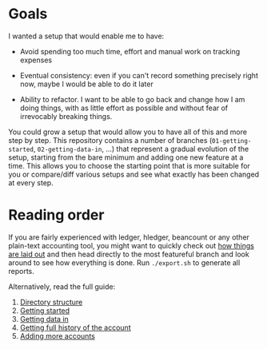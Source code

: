 # Goals

I wanted a setup that would enable me to have:

- Avoid spending too much time, effort and manual work on tracking expenses

- Eventual consistency: even if you can't record something precisely right now, maybe I would be able to do it later

- Ability to refactor. I want to be able to go back and change how I am doing things, with as little effort as possible and without fear of irrevocably breaking things.

You could grow a setup that would allow you to have all of this and more step by step. This repository contains a number of branches (`01-getting-started`, `02-getting-data-in`, ...) that represent a gradual evolution of the setup, starting from the bare minimum and adding one new feature at a time. This allows you to choose the starting point that is more suitable for you or compare/diff various setups and see what exactly has been changed at every step.

# Reading order

If you are fairly experienced with ledger, hledger, beancount or any other plain-text accounting tool, you might want to quickly check out [how things are laid out](Directory-structure) and then head directly to the most featureful branch and look around to see how everything is done. Run `./export.sh` to generate all reports.

Alternatively, read the full guide:
1. [Directory structure](Directory-structure)
2. [Getting started](Getting-started)
3. [Getting data in](Getting-data-in)
4. [Getting full history of the account](Getting-full-history-of-the-account)
5. [Adding more accounts](Adding-more-accounts)
